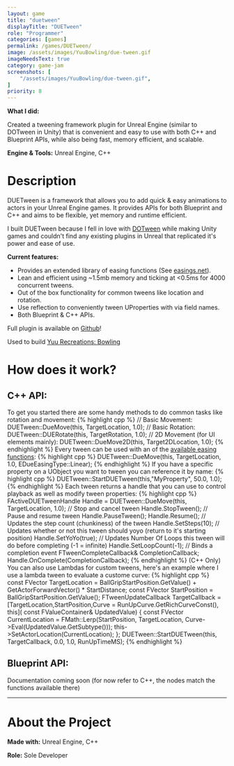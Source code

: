 ```yaml
---
layout: game
title: "duetween"
displayTitle: "DUETween"
role: "Programmer"
categories: [games]
permalink: /games/DUETween/
image: /assets/images/YuuBowling/due-tween.gif
imageNeedsText: true
category: game-jam
screenshots: [
    "/assets/images/YuuBowling/due-tween.gif",
]
priority: 8 
---
```

**What I did:** 

Created a tweening framework plugin for Unreal Engine (similar to DOTween in Unity) that is convenient and easy to use with both C++ and Blueprint APIs, while also being fast, memory efficient, and scalable.

**Engine & Tools:** Unreal Engine, C++
<!--more-->


# Description
DUETween is a framework that allows you to add quick & easy animations to actors in your Unreal Engine games. It provides APIs for both Blueprint and C++ and aims to be flexible, yet memory and runtime efficient.

I built DUETween because I fell in love with [DOTween](https://dotween.demigiant.com/) while making Unity games and couldn't find any existing plugins in Unreal that replicated it's power and ease of use.

**Current features:**
   * Provides an extended library of easing functions (See [easings.net](https://easings.net/)).
   * Lean and efficient using ~1.5mb memory and ticking at <0.5ms for 4000 concurrent tweens.
   * Out of the box functionality for common tweens like location and rotation.
   * Use reflection to conveniently tween UProperties with via field names.
   * Both Blueprint & C++ APIs.

Full plugin is available on [Github](https://github.com/jaideng123/DUETween)!

Used to build [Yuu Recreations: Bowling](/games/YuuBowling/)

# How does it work?
## C++ API:
To get you started there are some handy methods to do common tasks like rotation and movement:
{% highlight cpp %}
// Basic Movement:
DUETween::DueMove(this, TargetLocation, 1.0);
// Basic Rotation:
DUETween::DUERotate(this, TargetRotation, 1.0);
// 2D Movement (for UI elements mainly):
DUETween::DueMove2D(this, Target2DLocation, 1.0);
{% endhighlight %}
Every tween can be used with an of the [available easing functions](https://github.com/jaideng123/DUETween/blob/main/Source/DUETween/Public/DUEEasingFunctionLibrary.h):
{% highlight cpp %}
DUETween::DueMove(this, TargetLocation, 1.0, EDueEasingType::Linear);
{% endhighlight %}
If you have a specific property on a UObject you want to tween you can reference it by name:
{% highlight cpp %}
DUETween::StartDUETween<float>(this,"MyProperty", 50.0, 1.0);
{% endhighlight %}
Each tween returns a handle that you can use to control playback as well as modify tween properties:
{% highlight cpp %}
FActiveDUETweenHandle Handle = DUETween::DueMove(this, TargetLocation, 1.0);
// Stop and cancel tween
Handle.StopTween();
// Pause and resume tween
Handle.PauseTween();
Handle.Resume();
// Updates the step count (chunkiness) of the tween
Handle.SetSteps(10);
// Updates whether or not this tween should yoyo (return to it's starting position)
Handle.SetYoYo(true);
// Updates Number Of Loops this tween will do before completing (-1 = infinite)
Handle.SetLoopCount(-1);
// Binds a completion event
FTweenCompleteCallback& CompletionCallback;
Handle.OnComplete(CompletionCallback);
{% endhighlight %}
(C++ Only) You can also use Lambdas for custom tweens, here's an example where I use a lambda tween to evaluate a custome curve:
{% highlight cpp %}
const FVector TargetLocation = BallGripStartPosition.GetValue() + GetActorForwardVector() *
  StartDistance;
const FVector StartPosition = BallGripStartPosition.GetValue();
FTweenUpdateCallback TargetCallback = [TargetLocation,StartPosition,Curve = RunUpCurve.GetRichCurveConst(), this](
  const FValueContainer& UpdatedValue)
{
  const FVector CurrentLocation = FMath::Lerp(StartPosition, TargetLocation,
                                              Curve->Eval(UpdatedValue.GetSubtype<float>()));
  this->SetActorLocation(CurrentLocation);
};
DUETween::StartDUETween<float>(this, TargetCallback, 0.0, 1.0, RunUpTimeMS);
{% endhighlight %}
## Blueprint API:
Documentation coming soon (for now refer to C++, the nodes match the functions available there)


---
# About the Project
**Made with:** Unreal Engine, C++

**Role:** Sole Developer

